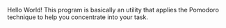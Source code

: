 Hello World!
This program is basically an utility that applies the Pomodoro technique to help you concentrate into your task.
